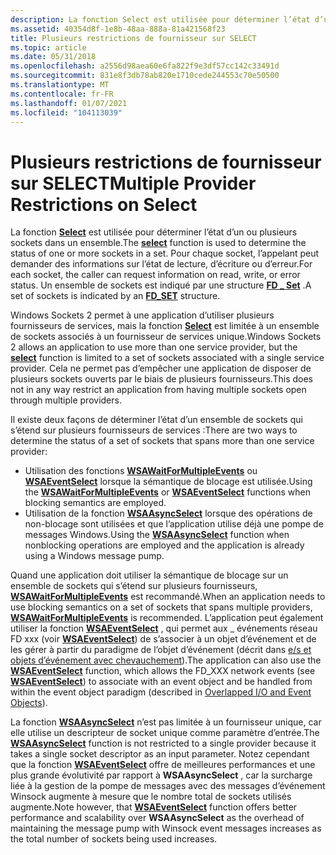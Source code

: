 ```yaml
---
description: La fonction Select est utilisée pour déterminer l’état d’un ou plusieurs sockets dans un ensemble. Pour chaque socket, l’appelant peut demander des informations sur l’état de lecture, d’écriture ou d’erreur. Un ensemble de sockets est indiqué par une \_ structure FD Set.
ms.assetid: 40354d8f-1e8b-48aa-888a-81a421568f23
title: Plusieurs restrictions de fournisseur sur SELECT
ms.topic: article
ms.date: 05/31/2018
ms.openlocfilehash: a2556d98aea60e6fa822f9e3df57cc142c33491d
ms.sourcegitcommit: 831e8f3db78ab820e1710cede244553c70e50500
ms.translationtype: MT
ms.contentlocale: fr-FR
ms.lasthandoff: 01/07/2021
ms.locfileid: "104113039"
---
```

# <a name="multiple-provider-restrictions-on-select"></a><span data-ttu-id="286cd-105">Plusieurs restrictions de fournisseur sur SELECT</span><span class="sxs-lookup"><span data-stu-id="286cd-105">Multiple Provider Restrictions on Select</span></span>

<span data-ttu-id="286cd-106">La fonction [**Select**](/windows/desktop/api/Winsock2/nf-winsock2-select) est utilisée pour déterminer l’état d’un ou plusieurs sockets dans un ensemble.</span><span class="sxs-lookup"><span data-stu-id="286cd-106">The [**select**](/windows/desktop/api/Winsock2/nf-winsock2-select) function is used to determine the status of one or more sockets in a set.</span></span> <span data-ttu-id="286cd-107">Pour chaque socket, l’appelant peut demander des informations sur l’état de lecture, d’écriture ou d’erreur.</span><span class="sxs-lookup"><span data-stu-id="286cd-107">For each socket, the caller can request information on read, write, or error status.</span></span> <span data-ttu-id="286cd-108">Un ensemble de sockets est indiqué par une structure [**FD \_ Set**](/windows/desktop/api/winsock/nf-winsock-fd_set) .</span><span class="sxs-lookup"><span data-stu-id="286cd-108">A set of sockets is indicated by an [**FD\_SET**](/windows/desktop/api/winsock/nf-winsock-fd_set) structure.</span></span>

<span data-ttu-id="286cd-109">Windows Sockets 2 permet à une application d’utiliser plusieurs fournisseurs de services, mais la fonction [**Select**](/windows/desktop/api/Winsock2/nf-winsock2-select) est limitée à un ensemble de sockets associés à un fournisseur de services unique.</span><span class="sxs-lookup"><span data-stu-id="286cd-109">Windows Sockets 2 allows an application to use more than one service provider, but the [**select**](/windows/desktop/api/Winsock2/nf-winsock2-select) function is limited to a set of sockets associated with a single service provider.</span></span> <span data-ttu-id="286cd-110">Cela ne permet pas d’empêcher une application de disposer de plusieurs sockets ouverts par le biais de plusieurs fournisseurs.</span><span class="sxs-lookup"><span data-stu-id="286cd-110">This does not in any way restrict an application from having multiple sockets open through multiple providers.</span></span>

<span data-ttu-id="286cd-111">Il existe deux façons de déterminer l’état d’un ensemble de sockets qui s’étend sur plusieurs fournisseurs de services :</span><span class="sxs-lookup"><span data-stu-id="286cd-111">There are two ways to determine the status of a set of sockets that spans more than one service provider:</span></span>

-   <span data-ttu-id="286cd-112">Utilisation des fonctions [**WSAWaitForMultipleEvents**](/windows/desktop/api/Winsock2/nf-winsock2-wsawaitformultipleevents) ou [**WSAEventSelect**](/windows/desktop/api/Winsock2/nf-winsock2-wsaeventselect) lorsque la sémantique de blocage est utilisée.</span><span class="sxs-lookup"><span data-stu-id="286cd-112">Using the [**WSAWaitForMultipleEvents**](/windows/desktop/api/Winsock2/nf-winsock2-wsawaitformultipleevents) or [**WSAEventSelect**](/windows/desktop/api/Winsock2/nf-winsock2-wsaeventselect) functions when blocking semantics are employed.</span></span>
-   <span data-ttu-id="286cd-113">Utilisation de la fonction [**WSAAsyncSelect**](/windows/desktop/api/winsock/nf-winsock-wsaasyncselect) lorsque des opérations de non-blocage sont utilisées et que l’application utilise déjà une pompe de messages Windows.</span><span class="sxs-lookup"><span data-stu-id="286cd-113">Using the [**WSAAsyncSelect**](/windows/desktop/api/winsock/nf-winsock-wsaasyncselect) function when nonblocking operations are employed and the application is already using a Windows message pump.</span></span>

<span data-ttu-id="286cd-114">Quand une application doit utiliser la sémantique de blocage sur un ensemble de sockets qui s’étend sur plusieurs fournisseurs, [**WSAWaitForMultipleEvents**](/windows/desktop/api/Winsock2/nf-winsock2-wsawaitformultipleevents) est recommandé.</span><span class="sxs-lookup"><span data-stu-id="286cd-114">When an application needs to use blocking semantics on a set of sockets that spans multiple providers, [**WSAWaitForMultipleEvents**](/windows/desktop/api/Winsock2/nf-winsock2-wsawaitformultipleevents) is recommended.</span></span> <span data-ttu-id="286cd-115">L’application peut également utiliser la fonction [**WSAEventSelect**](/windows/desktop/api/Winsock2/nf-winsock2-wsaeventselect) , qui permet aux \_ événements réseau FD xxx (voir [**WSAEventSelect**](/windows/desktop/api/Winsock2/nf-winsock2-wsaeventselect)) de s’associer à un objet d’événement et de les gérer à partir du paradigme de l’objet d’événement (décrit dans [e/s et objets d’événement avec chevauchement](overlapped-i-o-and-event-objects-2.md)).</span><span class="sxs-lookup"><span data-stu-id="286cd-115">The application can also use the [**WSAEventSelect**](/windows/desktop/api/Winsock2/nf-winsock2-wsaeventselect) function, which allows the FD\_XXX network events (see [**WSAEventSelect**](/windows/desktop/api/Winsock2/nf-winsock2-wsaeventselect)) to associate with an event object and be handled from within the event object paradigm (described in [Overlapped I/O and Event Objects](overlapped-i-o-and-event-objects-2.md)).</span></span>

<span data-ttu-id="286cd-116">La fonction [**WSAAsyncSelect**](/windows/desktop/api/winsock/nf-winsock-wsaasyncselect) n’est pas limitée à un fournisseur unique, car elle utilise un descripteur de socket unique comme paramètre d’entrée.</span><span class="sxs-lookup"><span data-stu-id="286cd-116">The [**WSAAsyncSelect**](/windows/desktop/api/winsock/nf-winsock-wsaasyncselect) function is not restricted to a single provider because it takes a single socket descriptor as an input parameter.</span></span> <span data-ttu-id="286cd-117">Notez cependant que la fonction [**WSAEventSelect**](/windows/desktop/api/Winsock2/nf-winsock2-wsaeventselect) offre de meilleures performances et une plus grande évolutivité par rapport à **WSAAsyncSelect** , car la surcharge liée à la gestion de la pompe de messages avec des messages d’événement Winsock augmente à mesure que le nombre total de sockets utilisés augmente.</span><span class="sxs-lookup"><span data-stu-id="286cd-117">Note however, that [**WSAEventSelect**](/windows/desktop/api/Winsock2/nf-winsock2-wsaeventselect) function offers better performance and scalability over **WSAAsyncSelect** as the overhead of maintaining the message pump with Winsock event messages increases as the total number of sockets being used increases.</span></span>

 

 



